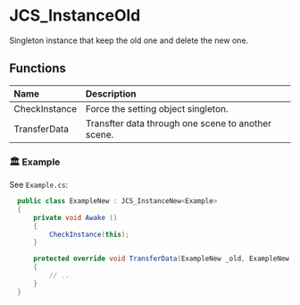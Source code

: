 # JCS_InstanceOld

Singleton instance that keep the old one and delete the new one.

## Functions

| Name           | Description                                        |
|:---------------|:---------------------------------------------------|
| CheckInstance  | Force the setting object singleton.                |
| TransferData   | Transfter data through one scene to another scene. |

### 🏛️ Example

See `Example.cs`:

```cs
  public class ExampleNew : JCS_InstanceNew<Example>
  {
      private void Awake ()
      {
          CheckInstance(this);
      }

      protected override void TransferData(ExampleNew _old, ExampleNew _new)
      {
          // ..
      }
  }
```
